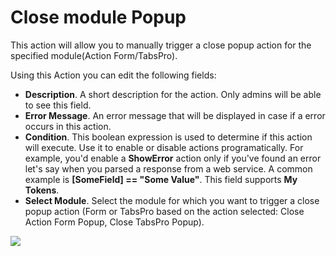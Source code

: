 # Close module Popup

This action will allow you to manually trigger a close popup action for the specified module\(Action Form/TabsPro\).

Using this Action you can edit the following fields:

* **Description**. A short description for the action. Only admins will be able to see this field.
* **Error Message**. An error message that will be displayed in case if a error occurs in this action.
* **Condition**. This boolean expression is used to determine if this action will execute. Use it to enable or disable actions programatically. For example, you'd enable a **ShowError** action only if you've found an error let's say when you parsed a response from a web service. A common example is **\[SomeField\] == "Some Value"**. This field supports **My Tokens**. 
* **Select Module**. Select the module for which you want to trigger a close popup action \(Form or TabsPro based on the action selected: Close Action Form Popup, Close TabsPro Popup\).

![](http://static.dnnsharp.com/documentation/close_module_popup.png)

